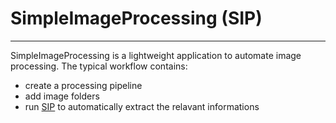 # SimpleImageProcessing (SIP)
---

SimpleImageProcessing is a lightweight application to automate image processing.
The typical workflow contains:
- create a processing pipeline
- add image folders
- run [SIP](#simpleimageprocessing) to automatically extract the relavant informations
